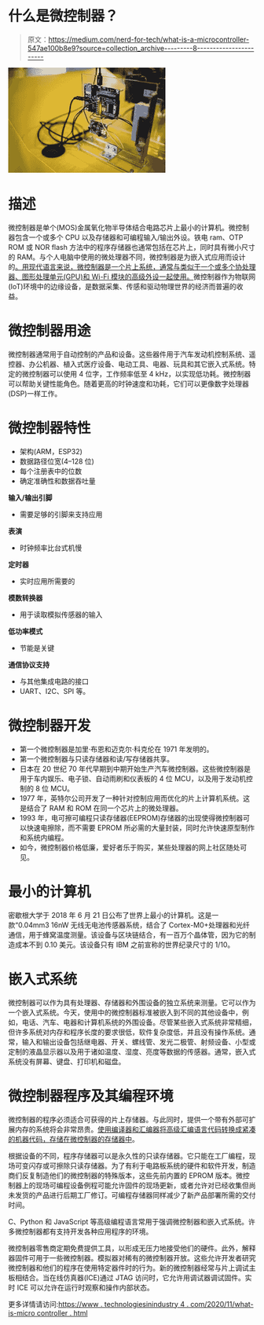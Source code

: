 # 什么是微控制器？

> 原文：<https://medium.com/nerd-for-tech/what-is-a-microcontroller-547ae100b8e9?source=collection_archive---------8----------------------->

![](img/6b8541f245c705053e34d087c3dbca27.png)

# 描述

微控制器是单个(MOS)金属氧化物半导体结合电路芯片上最小的计算机。微控制器包含一个或多个 CPU 以及存储器和可编程输入/输出外设。铁电 ram、OTP ROM 或 NOR flash 方法中的程序存储器也通常包括在芯片上，同时具有微小尺寸的 RAM。与个人电脑中使用的微处理器不同，微控制器是为嵌入式应用而设计的[。用现代语言来说，微控制器是一个片上系统，通常与类似于一个或多个协处理器、图形处理单元(GPU)和 Wi-Fi 模块的高级外设一起使用。](https://www.technologiesinindustry4.com/)微控制器作为物联网(IoT)环境中的边缘设备，是数据采集、传感和驱动物理世界的经济而普遍的收益。

# 微控制器用途

微控制器通常用于自动控制的产品和设备。这些器件用于汽车发动机控制系统、遥控器、办公机器、植入式医疗设备、电动工具、电器、玩具和其它嵌入式系统。特定的微控制器可以使用 4 位字，工作频率低至 4 kHz，以实现低功耗。微控制器可以帮助关键性能角色。随着更高的时钟速度和功耗，它们可以更像数字处理器(DSP)一样工作。

# 微控制器特性

*   架构(ARM，ESP32)
*   数据路径位宽(4–128 位)
*   每个注册表中的位数
*   确定准确性和数据吞吐量

**输入/输出引脚**

*   需要足够的引脚来支持应用

**表演**

*   时钟频率比台式机慢

**定时器**

*   实时应用所需要的

**模数转换器**

*   用于读取模拟传感器的输入

**低功率模式**

*   节能是关键

**通信协议支持**

*   与其他集成电路的接口
*   UART、I2C、SPI 等。

# 微控制器开发

*   第一个微控制器是加里·布恩和迈克尔·科克伦在 1971 年发明的。
*   第一个微控制器与只读存储器和读/写存储器共享。
*   日本在 20 世纪 70 年代早期到中期开始生产汽车微控制器。这些微控制器是用于车内娱乐、电子锁、自动雨刷和仪表板的 4 位 MCU，以及用于发动机控制的 8 位 MCU。
*   1977 年，英特尔公司开发了一种针对控制应用而优化的片上计算机系统。这是结合了 RAM 和 ROM 在同一个芯片上的微处理器。
*   1993 年，电可擦可编程只读存储器(EEPROM)存储器的出现使得微控制器可以快速电擦除，而不需要 EPROM 所必需的大量封装，同时允许快速原型制作和系统内编程。
*   如今，微控制器价格低廉，爱好者乐于购买，某些处理器的网上社区随处可见。

# 最小的计算机

密歇根大学于 2018 年 6 月 21 日公布了世界上最小的计算机。这是一款“0.04mm3 16nW 无线无电池传感器系统，结合了 Cortex-M0+处理器和光纤通信，用于蜂窝温度测量。该设备与区块链结合，有一百万个晶体管，因为它的制造成本不到 0.10 美元。该设备只有 IBM 之前宣称的世界纪录尺寸的 1/10。

# 嵌入式系统

微控制器可以作为具有处理器、存储器和外围设备的独立系统来测量。它可以作为一个嵌入式系统。今天，使用中的微控制器标准被嵌入到不同的其他设备中，例如，电话、汽车、电器和计算机系统的外围设备。尽管某些嵌入式系统非常精细，但许多系统对内存和程序长度的要求很低，软件复杂度低，并且没有操作系统。通常，输入和输出设备包括继电器、开关、螺线管、发光二极管、射频设备、小型或定制的液晶显示器以及用于诸如温度、湿度、亮度等数据的传感器。通常，嵌入式系统没有屏幕、键盘、打印机和磁盘。

# 微控制器程序及其编程环境

微控制器的程序必须适合可获得的片上存储器。与此同时，提供一个带有外部可扩展内存的系统将会非常昂贵。[使用编译器和汇编器将高级汇编语言代码转换成紧凑的机器代码，存储在微控制器的存储器中](https://www.technologiesinindustry4.com/)。

根据设备的不同，程序存储器可以是永久性的只读存储器。它只能在工厂编程，现场可变闪存或可擦除只读存储器。为了有利于电路板系统的硬件和软件开发，制造商们反复制造他们的微控制器的特殊版本，这些先前内置的 EPROM 版本。微控制器上的现场可编程设备例程可能允许固件的现场更新，或者允许对已经收集但尚未发货的产品进行后期工厂修订。可编程存储器同样减少了新产品部署所需的交付时间。

C、Python 和 JavaScript 等高级编程语言常用于强调微控制器和嵌入式系统。许多微控制器都有支持开发各种应用程序的环境。

微控制器零售商定期免费提供工具，以形成无压力地接受他们的硬件。此外，解释器固件可用于一些微控制器。模拟器对稀有的微控制器开放。这些允许开发者研究微控制器和他们的程序在使用特定器件时的行为。新的微控制器经常与片上调试主板相结合。当在线仿真器(ICE)通过 JTAG 访问时，它允许用调试器调试固件。实时 ICE 可以允许在运行时观察和操作内部状态。

更多详情请访问:[https://www . technologiesinindustry 4 . com/2020/11/what-is-micro controller . html](https://www.technologiesinindustry4.com/2020/11/what-is-microcontroller.html)
